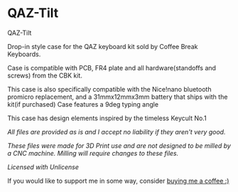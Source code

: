 # QAZ-Tilt
 QAZ-Tilt
 

Drop-in style case for the QAZ keyboard kit sold by Coffee Break Keyboards.

Case is compatible with PCB, FR4 plate and all hardware(standoffs and screws) from the CBK kit.

This case is also specifically compatible with the Nice!nano bluetooth promicro replacement, and a 31mmx12mmx3mm battery that ships with the kit(if purchased)
Case features a 9deg typing angle

This case has design elements inspired by the timeless Keycult No.1


*All files are provided as is and I accept no liability if they aren't very good.*

*These files were made for 3D Print use and are not designed to be milled by a CNC machine. Milling will require changes to these files.*

*Licensed with Unlicense*


If you would like to support me in some way, consider [buying me a coffee :)](https://www.buymeacoffee.com/dingusxmcgee)